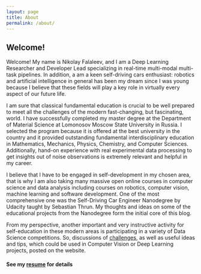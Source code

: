```yaml
---
layout: page
title: About
permalink: /about/
---
```


## __Welcome!__

Welcome! My name is Nikolay Falaleev, and I am a Deep Learning Researcher and Developer Lead specializing in real-time multi-modal multi-task pipelines. In addition, a am a keen self-driving cars enthusiast: robotics and artificial intelligence in general has been my dream since I was young because I believe that these fields will play a key role in virtually every aspect of our future life.

I am sure that classical fundamental education is crucial to be well prepared to meet all the challenges of the modern fast-changing, but fascinating, world. I have successfully completed my master degree at the Department of Material Science at Lomonosov Moscow State University in Russia. I selected the program because it is offered at the best university in the country and it provided outstanding fundamental interdisciplinary education in Mathematics, Mechanics, Physics, Chemistry, and Computer Sciences. Additionally, hand-on experience with real experimental data processing to get insights out of noise observations is extremely relevant and helpful in my career.

I believe that I have to be engaged in self-development in my chosen area, that is why I am also taking many massive open online courses in computer science and data analysis including courses on robotics, computer vision, machine learning and software development. One of the most comprehensive one was the Self-Driving Car Engineer Nanodegree by Udacity taught by Sebastian Thrun. My thoughts and ideas on some of the educational projects from the Nanodegree form the initial core of this blog.

From my perspective, another important and very instructive activity for self-education in these modern areas is participating in a variety of Data Science competitions. So, discussions of [challenges][challenges], as well as useful ideas and tips, which could be used in Computer Vision or Deep Learning projects, posted on the website.

#### See my [resume][cv] for details

[Udacity]:  https://www.udacity.com/course/self-driving-car-engineer-nanodegree--nd013
[projects]: /projects/
[challenges]: /competitions/
[cv]: /resume/
